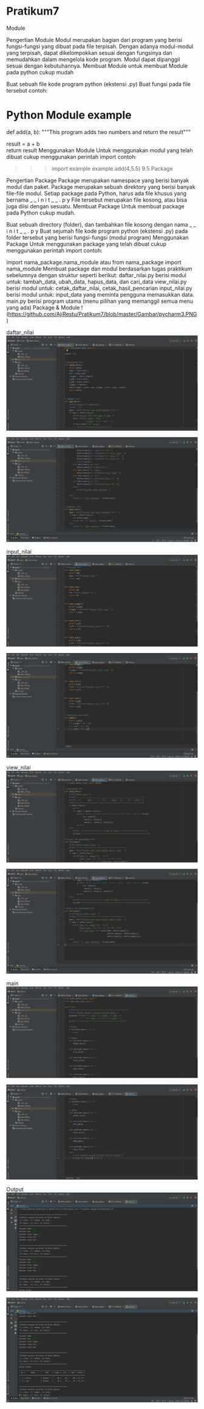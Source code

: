 # Pratikum7

Module

Pengertian Module
Modul merupakan bagian dari program yang berisi fungsi-fungsi yang dibuat pada file terpisah.
Dengan adanya modul-modul yang terpisah, dapat dikelompokkan sesuai dengan fungsinya dan memudahkan dalam mengelola kode program.
Modul dapat dipanggil sesuai dengan kebutuhannya.
Membuat Module
untuk membuat Module pada python cukup mudah

Buat sebuah file kode program python (ekstensi .py)
Buat fungsi pada file tersebut
contoh:

  # Python Module example 
   def add(a, b):
        """This program adds two   numbers and return the result"""
  
  result = a + b   
  return result
Menggunakan Module
Untuk menggunakan modul yang telah dibuat cukup menggunakan perintah import
contoh:

   >>> import example
   >>> example.add(4,5.5)
   9.5
Package

Pengertian Package
Package merupakan namespace yang berisi banyak modul dan paket.
Package merupakan sebuah direktory yang berisi banyak file-file modul.
Setiap package pada Python, harus ada file khusus yang bernama _ _ i n i t _ _ . p y
File tersebut merupakan file kosong, atau bisa juga diisi dengan sesuatu.
Membuat Package
Untuk membuat package pada Python cukup mudah.

Buat sebuah directory (folder), dan tambahkan file kosong dengan nama _ _ i n i t _ _ . p y
Buat sejumah file kode program python (ekstensi .py) pada folder tersebut yang berisi fungsi-fungsi (modul program)
Menggunakan Package
Untuk menggunakan package yang telah dibuat cukup menggunakan perintah import
contoh:

  import nama_package.nama_module
  atau 
  from nama_package import nama_module
Membuat package dan modul berdasarkan tugas praktikum sebelumnya dengan struktur seperti berikut:
daftar_nilai.py berisi modul untuk: tambah_data, ubah_data, hapus_data, dan cari_data
view_nilai.py berisi modul untuk: cetak_daftar_nilai, cetak_hasil_pencarian
input_nilai.py berisi modul untuk: input_data yang meminta pengguna memasukkan data.
main.py berisi program utama (menu pilihan yang memanggil semua menu yang ada)
Package & Module
!(https://github.com/AjiRestu/Pratikum7/blob/master/Gambar/pycharm3.PNG)

daftar_nilai
![](https://github.com/AjiRestu/Pratikum7/blob/master/Gambar/Daftar%20Nilai%201.PNG) 

![](https://github.com/AjiRestu/Pratikum7/blob/master/Gambar/Daftar%20Nilai%202.PNG)

input_nilai
![](https://github.com/AjiRestu/Pratikum7/blob/master/Gambar/Input%20Nilai%201.PNG) 

![](https://github.com/AjiRestu/Pratikum7/blob/master/Gambar/Input%20Nilai%202.PNG)  

view_nilai
![](https://github.com/AjiRestu/Pratikum7/blob/master/Gambar/View%20Nilai%201.PNG) 

![](https://github.com/AjiRestu/Pratikum7/blob/master/Gambar/View%20Nilai%202.PNG)  

main
![](https://github.com/AjiRestu/Pratikum7/blob/master/Gambar/Main%201.PNG) 

![](https://github.com/AjiRestu/Pratikum7/blob/master/Gambar/Main%202.PNG)  

Output
![](https://github.com/AjiRestu/Pratikum7/blob/master/Gambar/Hasil%20Output.PNG) 

![](https://github.com/AjiRestu/Pratikum7/blob/master/Gambar/Hasil%20Output%202.PNG?raw=true)

